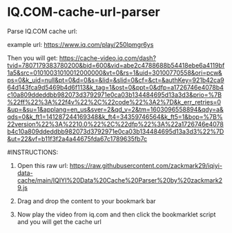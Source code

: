# IQ.COM-cache-url-parser

Parse IQ.COM cache url:

example url: https://www.iq.com/play/250lpmgr6ys

Then you will get:
https://cache-video.iq.com/dash?tvid=7807179383780200&bid=600&vid=abe2c4788688b54418ebe6a4119bf1a5&src=01010031010012000000&vt=0&rs=1&uid=30100770558&ori=pcw&ps=0&k_uid=null&pt=0&d=0&s=&lid=&slid=0&cf=&ct=&authKey=921b42ca964d143fca9d5469b4d6f113&k_tag=1&ost=0&ppt=0&dfp=a1726746e4078b4c10a809ddeddbb982073d3792971e0ca03b134484695d13a3d3&prio=%7B%22ff%22%3A%22f4v%22%2C%22code%22%3A2%7D&k_err_retries=0&up=&su=1&applang=en_us&sver=2&qd_v=2&tm=1603096558894&qdy=a&qds=0&k_ft1=141287244169348&k_ft4=34359746564&k_ft5=1&bop=%7B%22version%22%3A%2210.0%22%2C%22dfp%22%3A%22a1726746e4078b4c10a809ddeddbb982073d3792971e0ca03b134484695d13a3d3%22%7D&ut=22&vf=b11f3f2a4a44675fda67c1789635fb7c


#INSTRUCTIONS:

1. Open this raw url:
https://raw.githubusercontent.com/zackmark29/iqiyi-data-cache/main/IQIYI%20Data%20Cache%20Parser%20by%20zackmark29.js

2. Drag and drop the content to your bookmark bar

3. Now play the video from iq.com and then click the bookmarklet script and you will get the cache url

